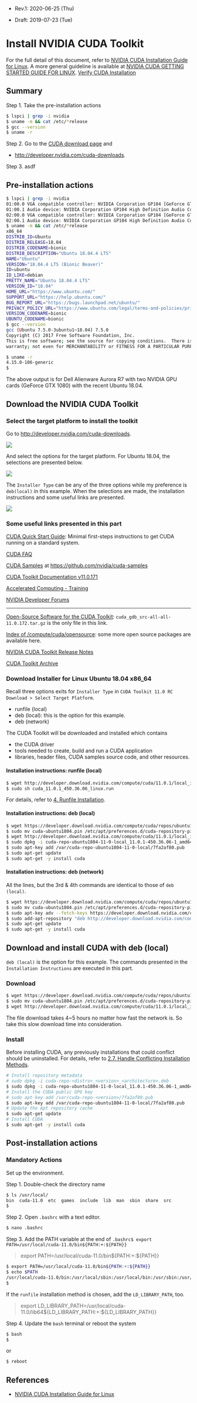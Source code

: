

* Rev.1: 2020-06-25 (Thu)

* Draft: 2019-07-23 (Tue)

# Install NVIDIA CUDA Toolkit

For the full detail of this document, refer to [NVIDIA CUDA Installation Guide for Linux](https://docs.nvidia.com/cuda/cuda-installation-guide-linux/index.html#abstract). A more general guideline is available at [NVIDIA CUDA GETTING STARTED GUIDE FOR LINUX](http://developer.download.nvidia.com/compute/cuda/7_0/Prod/doc/CUDA_Getting_Started_Linux.pdf). [Verify CUDA Installation](https://xcat-docs.readthedocs.io/en/stable/advanced/gpu/nvidia/verify_cuda_install.html)

## Summary

Step 1. Take the pre-installation actions

```bash
$ lspci | grep -i nvidia
$ uname -m && cat /etc/*release
$ gcc --version
$ uname -r
```

Step 2. Go to the [CUDA download page](http://developer.nvidia.com/cuda-downloads) and 

* http://developer.nvidia.com/cuda-downloads.

Step 3. asdf



## Pre-installation actions

```bash
$ lspci | grep -i nvidia
01:00.0 VGA compatible controller: NVIDIA Corporation GP104 [GeForce GTX 1080] (rev a1)
01:00.1 Audio device: NVIDIA Corporation GP104 High Definition Audio Controller (rev a1)
02:00.0 VGA compatible controller: NVIDIA Corporation GP104 [GeForce GTX 1080] (rev a1)
02:00.1 Audio device: NVIDIA Corporation GP104 High Definition Audio Controller (rev a1)
$ uname -m && cat /etc/*release
x86_64
DISTRIB_ID=Ubuntu
DISTRIB_RELEASE=18.04
DISTRIB_CODENAME=bionic
DISTRIB_DESCRIPTION="Ubuntu 18.04.4 LTS"
NAME="Ubuntu"
VERSION="18.04.4 LTS (Bionic Beaver)"
ID=ubuntu
ID_LIKE=debian
PRETTY_NAME="Ubuntu 18.04.4 LTS"
VERSION_ID="18.04"
HOME_URL="https://www.ubuntu.com/"
SUPPORT_URL="https://help.ubuntu.com/"
BUG_REPORT_URL="https://bugs.launchpad.net/ubuntu/"
PRIVACY_POLICY_URL="https://www.ubuntu.com/legal/terms-and-policies/privacy-policy"
VERSION_CODENAME=bionic
UBUNTU_CODENAME=bionic
$ gcc --version
gcc (Ubuntu 7.5.0-3ubuntu1~18.04) 7.5.0
Copyright (C) 2017 Free Software Foundation, Inc.
This is free software; see the source for copying conditions.  There is NO
warranty; not even for MERCHANTABILITY or FITNESS FOR A PARTICULAR PURPOSE.

$ uname -r
4.15.0-106-generic
$
```

The above output is for Dell Alienware Aurora R7 with two NVIDIA GPU cards (GeForce GTX 1080) with the recent Ubuntu 18.04.

## Download the NVIDIA CUDA Toolkit

### Select the target platform to install the toolkit

Go to http://developer.nvidia.com/cuda-downloads.

<img src="images/nvidia-cuda_toolkit_11_0_rc_download-select_target_platform.png">

And select the options for the target platform. For Ubuntu 18.04, the selections are presented below. 

<img src="images/nvidia-cuda_toolkit_11_0_rc_download-select_target_platform-selected.png">

The `Installer Type` can be any of the three options while my preference is `deb(local)` in this example. When the selections are made, the installation instructions and some useful links are presented.

<img src="images/nvidia-cuda_toolkit_11_0_rc_download-download_installer_for_linux_ubuntu_18_04_x86_64.png">

### Some useful links presented in this part

[CUDA Quick Start Guide](https://docs.nvidia.com/cuda/cuda-quick-start-guide/index.html): Minimal first-steps instructions to get CUDA running on a standard system.

[CUDA FAQ](https://developer.nvidia.com/cuda-faq)

[CUDA Samples](https://github.com/nvidia/cuda-samples) at https://github.com/nvidia/cuda-samples

[CUDA Toolkit Documentation v11.0.171](https://docs.nvidia.com/cuda/)

[Accelerated Computing - Training](https://developer.nvidia.com/accelerated-computing-training)

[NVIDIA Developer Forums](https://forums.developer.nvidia.com/)

--------

[Open-Source Software for the CUDA Toolkit](http://developer.download.nvidia.com/compute/cuda/opensource/11.0.1/): `cuda_gdb_src-all-all-11.0.172.tar.gz` is the only file in this link.

[Index of /compute/cuda/opensource](https://developer.download.nvidia.com/compute/cuda/opensource/): some more open source packages are available here.

[NVIDIA CUDA Toolkit Release Notes](https://docs.nvidia.com/cuda/cuda-toolkit-release-notes/index.html)

[CUDA Toolkit Archive](https://developer.nvidia.com/cuda-toolkit-archive)

### Download Installer for Linux Ubuntu 18.04 x86_64

Recall three options exits for `Installer Type` in `CUDA Toolkit 11.0 RC Download > Select Target Platform`.

* runfile (local)
* deb (local): this is the option for this example.
* deb (network)

The CUDA Toolkit will be downloaded and installed which contains

* the CUDA driver
* tools needed to create, build and run a CUDA application
* libraries, header files, CUDA samples source code, and other resources.

#### Installation instructions: runfile (local)

```bash
$ wget http://developer.download.nvidia.com/compute/cuda/11.0.1/local_installers/cuda_11.0.1_450.36.06_linux.run
$ sudo sh cuda_11.0.1_450.36.06_linux.run
```

For details, refer to [4. Runfile Installation](https://docs.nvidia.com/cuda/cuda-installation-guide-linux/index.html#runfile).

#### Installation instructions: deb (local)

```bash
$ wget https://developer.download.nvidia.com/compute/cuda/repos/ubuntu1804/x86_64/cuda-ubuntu1804.pin
$ sudo mv cuda-ubuntu1804.pin /etc/apt/preferences.d/cuda-repository-pin-600
$ wget http://developer.download.nvidia.com/compute/cuda/11.0.1/local_installers/cuda-repo-ubuntu1804-11-0-local_11.0.1-450.36.06-1_amd64.deb
$ sudo dpkg -i cuda-repo-ubuntu1804-11-0-local_11.0.1-450.36.06-1_amd64.deb
$ sudo apt-key add /var/cuda-repo-ubuntu1804-11-0-local/7fa2af80.pub
$ sudo apt-get update
$ sudo apt-get -y install cuda
```

#### Installation instructions: deb (network)

All the lines, but the 3rd & 4th commands are identical to those of `deb (local)`.

```bash
$ wget https://developer.download.nvidia.com/compute/cuda/repos/ubuntu1804/x86_64/cuda-ubuntu1804.pin
$ sudo mv cuda-ubuntu1804.pin /etc/apt/preferences.d/cuda-repository-pin-600
$ sudo apt-key adv --fetch-keys https://developer.download.nvidia.com/compute/cuda/repos/ubuntu1804/x86_64/7fa2af80.pub
$ sudo add-apt-repository "deb http://developer.download.nvidia.com/compute/cuda/repos/ubuntu1804/x86_64/ /"
$ sudo apt-get update
$ sudo apt-get -y install cuda
```

## Download and install CUDA with deb (local)

`deb (local)` is the option for this example. The commands presented in the `Installation Instructions` are executed in this part.

### Download

```bash
$ wget https://developer.download.nvidia.com/compute/cuda/repos/ubuntu1804/x86_64/cuda-ubuntu1804.pin
$ sudo mv cuda-ubuntu1804.pin /etc/apt/preferences.d/cuda-repository-pin-600
$ wget http://developer.download.nvidia.com/compute/cuda/11.0.1/local_installers/cuda-repo-ubuntu1804-11-0-local_11.0.1-450.36.06-1_amd64.deb
```

The file download takes 4~5 hours no matter how fast the network is. So take this slow download time into consideration.

### Install

Before installing CUDA, any previously installations that could conflict should be uninstalled. For details, refer to [2.7. Handle Conflicting Installation Methods](https://docs.nvidia.com/cuda/cuda-installation-guide-linux/index.html#handle-uninstallation).

```bash
# Install repository metadata
# sudo dpkg -i cuda-repo-<distro>_<version>_<architecture>.deb
$ sudo dpkg -i cuda-repo-ubuntu1804-11-0-local_11.0.1-450.36.06-1_amd64.deb
# Install the CUDA public GPG key
# sudo apt-key add /var/cuda-repo-<version>/7fa2af80.pub
$ sudo apt-key add /var/cuda-repo-ubuntu1804-11-0-local/7fa2af80.pub
# Update the Apt repository cache
$ sudo apt-get update
# Install CUDA
$ sudo apt-get -y install cuda
```

## Post-installation actions

### Mandatory Actions

Set up the environment.

Step 1. Double-check the directory name

```bash
$ ls /usr/local/
bin  cuda-11.0  etc  games  include  lib  man  sbin  share  src
$
```

Step 2. Open `.bashrc` with a text editor.

```bash
$ nano .bashrc
```

Step 3. Add the PATH variable at the end of `.bashrc$ export PATH=/usr/local/cuda-11.0/bin${PATH:+:${PATH}}`

> export PATH=/usr/local/cuda-11.0/bin${PATH:+:${PATH}}

```bash
$ export PATH=/usr/local/cuda-11.0/bin${PATH:+:${PATH}}
$ echo $PATH
/usr/local/cuda-11.0/bin:/usr/local/sbin:/usr/local/bin:/usr/sbin:/usr/bin:/sbin:/bin:/usr/games:/usr/local/games:/snap/bin
$
```

If the `runfile` installation method is chosen, add the `LD_LIBRARY_PATH`, too.

> export LD_LIBRARY_PATH=/usr/local/cuda-11.0/lib64${LD_LIBRARY_PATH:+:${LD_LIBRARY_PATH}}

Step 4. Update the `bash` terminal or reboot the system

```bash
$ bash
$
```

or

```bash
$ reboot
```

## References

* [NVIDIA CUDA Installation Guide for Linux](https://docs.nvidia.com/cuda/cuda-installation-guide-linux/index.html#abstract)